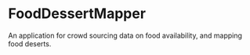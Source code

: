 FoodDessertMapper
=================

An application for crowd sourcing data on food availability, and mapping food deserts.